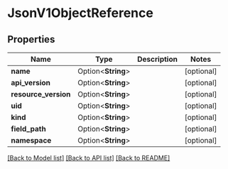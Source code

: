 # JsonV1ObjectReference

## Properties

Name | Type | Description | Notes
------------ | ------------- | ------------- | -------------
**name** | Option<**String**> |  | [optional]
**api_version** | Option<**String**> |  | [optional]
**resource_version** | Option<**String**> |  | [optional]
**uid** | Option<**String**> |  | [optional]
**kind** | Option<**String**> |  | [optional]
**field_path** | Option<**String**> |  | [optional]
**namespace** | Option<**String**> |  | [optional]

[[Back to Model list]](../README.md#documentation-for-models) [[Back to API list]](../README.md#documentation-for-api-endpoints) [[Back to README]](../README.md)


